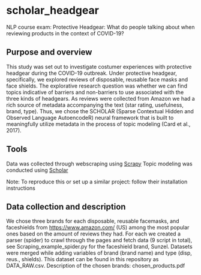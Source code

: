 # scholar_headgear
NLP course exam:
Protective Headgear: What do people talking about when reviewing products in the context of COVID-19?

## Purpose and overview

This study was set out to investigate costumer experiences with protective headgear during the COVID-19 outbreak. 
Under protective headgear, specifically, we explored reviews of disposable, reusable face masks and face shields. 
The explorative research question was whether we can find topics indicative of barriers and non-barriers to use associated with the three kinds of headgears. 
As reviews were collected from Amazon we had a rich source of metadata accompanying the text (star rating, usefulness, brand, type). 
Thus, we chose the SCHOLAR  (Sparse Contextual Hidden and Observed Language AutoencodeR) neural framework that is built to meaningfully utilize metadata in the process of topic modeling (Card et al., 2017).

## Tools

Data was collected through webscraping using [Scrapy](https://scrapy.org/)
Topic modeling was conducted using [Scholar](https://github.com/dallascard/scholar)

Note: To reproduce this or set up a similar project: follow their installation instructions

## Data collection and description
We chose three brands for each disposable, reusable facemasks, and faceshields from https://www.amazon.com/ (US) among the most popular ones based on the amount of reviews they had.
For each we created a parser (spider) to crawl through the pages and fetch data (9 script in total), see Scraping_example_spider.py for the faceshield brand, Sunzel.
Datasets were merged while adding variables of brand (brand name) and type (disp, reus., shields). This dataset can be found in this repository as DATA_RAW.csv. Description of the chosen brands: chosen_products.pdf
